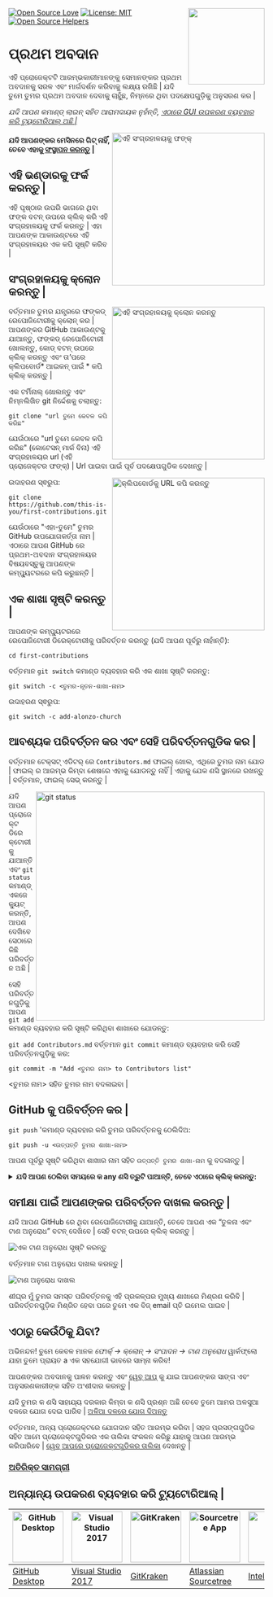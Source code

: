 [![Open Source Love](https://firstcontributions.github.io/open-source-badges/badges/open-source-v1/open-source.svg)](https://github.com/firstcontributions/open-source-badges)
[<img align="right" width="150" src="https://firstcontributions.github.io/assets/Readme/join-slack-team.png">](https://join.slack.com/t/firstcontributors/shared_invite/zt-1hg51qkgm-Xc7HxhsiPYNN3ofX2_I8FA)
[![License: MIT](https://img.shields.io/badge/License-MIT-green.svg)](https://opensource.org/licenses/MIT)
[![Open Source Helpers](https://www.codetriage.com/roshanjossey/first-contributions/badges/users.svg)](https://www.codetriage.com/roshanjossey/first-contributions)

# ପ୍ରଥମ ଅବଦାନ

ଏହି ପ୍ରୋଜେକ୍ଟଟି ଆରମ୍ଭକାରୀମାନଙ୍କୁ ସେମାନଙ୍କର ପ୍ରଥମ ଅବଦାନକୁ ସରଳ ଏବଂ ମାର୍ଗଦର୍ଶନ କରିବାକୁ ଲକ୍ଷ୍ୟ ରଖିଛି | ଯଦି ତୁମେ ତୁମର ପ୍ରଥମ ଅବଦାନ ଦେବାକୁ ଚାହୁଁଛ, ନିମ୍ନରେ ଥିବା ପଦକ୍ଷେପଗୁଡ଼ିକୁ ଅନୁସରଣ କର |

_ଯଦି ଆପଣ କମାଣ୍ଡ୍ ଲାଇନ୍ ସହିତ ଆରାମଦାୟକ ନୁହଁନ୍ତି, [ଏଠାରେ GUI ଉପକରଣ ବ୍ୟବହାର କରି ଟ୍ୟୁଟୋରିଆଲ୍ ଅଛି |](https://github.com/firstcontributions/first-contributions/blob/main/translations/README.od.md#ଅନ୍ୟାନ୍ୟ-ଉପକରଣ-ବ୍ୟବହାର-କରି-ଟ୍ୟୁଟୋରିଆଲ୍-)_

<img align = "right" width = "300" src = "https://firstcontributions.github.io/assets/Readme/fork.png" alt = "ଏହି ସଂଗ୍ରହାଳୟକୁ ଫଙ୍କ୍" />

#### ଯଦି ଆପଣଙ୍କର ମେସିନରେ ଗିଟ୍ ନାହିଁ, ତେବେ ଏହାକୁ [ସଂସ୍ଥାପନ କରନ୍ତୁ](https://docs.github.com/en/get-started/quickstart/set-up-git) |

## ଏହି ଭଣ୍ଡାରକୁ ଫର୍କ କରନ୍ତୁ |

ଏହି ପୃଷ୍ଠାର ଉପରି ଭାଗରେ ଥିବା ଫଙ୍କ ବଟନ୍ ଉପରେ କ୍ଲିକ୍ କରି ଏହି ସଂଗ୍ରହାଳୟକୁ ଫର୍କ କରନ୍ତୁ |
ଏହା ଆପଣଙ୍କ ଆକାଉଣ୍ଟରେ ଏହି ସଂଗ୍ରହାଳୟର ଏକ କପି ସୃଷ୍ଟି କରିବ |

## ସଂଗ୍ରହାଳୟକୁ କ୍ଲୋନ କରନ୍ତୁ |

<img align = "right" width = "300" src = "https://firstcontributions.github.io/assets/Readme/clone.png" alt = "ଏହି ସଂଗ୍ରହାଳୟକୁ କ୍ଲୋନ କରନ୍ତୁ" />

ବର୍ତ୍ତମାନ ତୁମର ଯନ୍ତ୍ରରେ ଫଙ୍କଡ୍ ରେପୋଜିଟୋରୀକୁ କ୍ଲୋନ୍ କର | ଆପଣଙ୍କର GitHub ଆକାଉଣ୍ଟକୁ ଯାଆନ୍ତୁ, ଫଙ୍କଡ୍ ରେପୋଜିଟୋରୀ ଖୋଲନ୍ତୁ, କୋଡ୍ ବଟନ୍ ଉପରେ କ୍ଲିକ୍ କରନ୍ତୁ ଏବଂ ତା’ପରେ କ୍ଲିପବୋର୍ଡ* ଆଇକନ୍ ପାଇଁ * କପି କ୍ଲିକ୍ କରନ୍ତୁ |

ଏକ ଟର୍ମିନାଲ୍ ଖୋଲନ୍ତୁ ଏବଂ ନିମ୍ନଲିଖିତ git ନିର୍ଦ୍ଦେଶକୁ ଚଲାନ୍ତୁ:

`git clone "url ତୁମେ କେବଳ କପି କରିଛ"`

ଯେଉଁଠାରେ "url ତୁମେ କେବଳ କପି କରିଛ" (କୋଟେସନ୍ ମାର୍କ ବିନା) ଏହି ସଂଗ୍ରହାଳୟର url (ଏହି ପ୍ରୋଜେକ୍ଟର ଫଙ୍କ୍) | Url ପାଇବା ପାଇଁ ପୂର୍ବ ପଦକ୍ଷେପଗୁଡିକ ଦେଖନ୍ତୁ |

<img align = "right" width = "300" src = "https://firstcontributions.github.io/assets/Readme/copy-to-clipboard.png" alt = "କ୍ଲିପବୋର୍ଡକୁ URL କପି କରନ୍ତୁ" />

ଉଦାହରଣ ସ୍ଵରୁପ:

`git clone https://github.com/this-is-you/first-contributions.git`

ଯେଉଁଠାରେ "ଏହା-ତୁମେ" ତୁମର GitHub ଉପଯୋଗକର୍ତ୍ତା ନାମ | ଏଠାରେ ଆପଣ GitHub ରେ ପ୍ରଥମ-ଅବଦାନ ସଂଗ୍ରହାଳୟର ବିଷୟବସ୍ତୁକୁ ଆପଣଙ୍କ କମ୍ପ୍ୟୁଟରରେ କପି କରୁଛନ୍ତି |

## ଏକ ଶାଖା ସୃଷ୍ଟି କରନ୍ତୁ |

ଆପଣଙ୍କ କମ୍ପ୍ୟୁଟରରେ ରେପୋଜିଟୋରୀ ଡିରେକ୍ଟୋରୀକୁ ପରିବର୍ତ୍ତନ କରନ୍ତୁ (ଯଦି ଆପଣ ପୂର୍ବରୁ ନାହାଁନ୍ତି):

`cd first-contributions`

ବର୍ତ୍ତମାନ `git switch` କମାଣ୍ଡ ବ୍ୟବହାର କରି ଏକ ଶାଖା ସୃଷ୍ଟି କରନ୍ତୁ:

`git switch -c <ତୁମର-ନୂତନ-ଶାଖା-ନାମ>`

ଉଦାହରଣ ସ୍ଵରୁପ:

`git switch -c add-alonzo-church`

## ଆବଶ୍ୟକ ପରିବର୍ତ୍ତନ କର ଏବଂ ସେହି ପରିବର୍ତ୍ତନଗୁଡିକ କର |

ବର୍ତ୍ତମାନ ଟେକ୍ସଟ୍ ଏଡିଟର୍ ରେ `Contributors.md` ଫାଇଲ୍ ଖୋଲ, ଏଥିରେ ତୁମର ନାମ ଯୋଡ | ଫାଇଲ୍ ର ଆରମ୍ଭ କିମ୍ବା ଶେଷରେ ଏହାକୁ ଯୋଡନ୍ତୁ ନାହିଁ | ଏହାକୁ ଯେକ ଣସି ସ୍ଥାନରେ ରଖନ୍ତୁ | ବର୍ତ୍ତମାନ, ଫାଇଲ୍ ସେଭ୍ କରନ୍ତୁ |

<img align = "right" width = "450" src = "https://firstcontributions.github.io/assets/Readme/git-status.png" alt = "git status" />

ଯଦି ଆପଣ ପ୍ରୋଜେକ୍ଟ ଡିରେକ୍ଟୋରୀକୁ ଯାଆନ୍ତି ଏବଂ `git status` କମାଣ୍ଡ୍ ଏକଜେକ୍ୟୁଟ୍ କରନ୍ତି, ଆପଣ ଦେଖିବେ ସେଠାରେ କିଛି ପରିବର୍ତ୍ତନ ଅଛି |

ସେହି ପରିବର୍ତ୍ତନଗୁଡ଼ିକୁ ଆପଣ `git add` କମାଣ୍ଡ ବ୍ୟବହାର କରି ସୃଷ୍ଟି କରିଥିବା ଶାଖାରେ ଯୋଡନ୍ତୁ:

`git add Contributors.md`
ବର୍ତ୍ତମାନ `git commit` କମାଣ୍ଡ ବ୍ୟବହାର କରି ସେହି ପରିବର୍ତ୍ତନଗୁଡ଼ିକୁ କର:

`git commit -m "Add <ତୁମର ନାମ> to Contributors list"`

<ତୁମର ନାମ> ସହିତ ତୁମର ନାମ ବଦଳାଇବା |

## GitHub କୁ ପରିବର୍ତ୍ତନ କର |

`git push` 'କମାଣ୍ଡ ବ୍ୟବହାର କରି ତୁମର ପରିବର୍ତ୍ତନକୁ ଠେଲିଦିଅ:

`git push -u <ଉତ୍ପତ୍ତି ତୁମର ଶାଖା-ନାମ>`

ଆପଣ ପୂର୍ବରୁ ସୃଷ୍ଟି କରିଥିବା ଶାଖାର ନାମ ସହିତ `ଉତ୍ପତ୍ତି ତୁମର ଶାଖା-ନାମ` କୁ ବଦଳାନ୍ତୁ |

<details>
<summary> <strong> ଯଦି ଆପଣ ଠେଲିବା ସମୟରେ କ any ଣସି ତ୍ରୁଟି ପାଆନ୍ତି, ତେବେ ଏଠାରେ କ୍ଲିକ୍ କରନ୍ତୁ: </strong> </summary>

- ### ପ୍ରାମାଣିକିକରଣ ତ୍ରୁଟି |
      <pre> ସୁଦୂର: ପାସୱାର୍ଡ ପ୍ରାମାଣିକିକରଣ ପାଇଁ ସମର୍ଥନ ଅଗଷ୍ଟ 13, 2021 ରେ ଅପସାରିତ ହୋଇଥିଲା। ଦୟାକରି ଏହା ବଦଳରେ ଏକ ବ୍ୟକ୍ତିଗତ ପ୍ରବେଶ ଟୋକେନ୍ ବ୍ୟବହାର କରନ୍ତୁ |
  ସୁଦୂର: ଅଧିକ ସୂଚନା ପାଇଁ ଦୟାକରି https://github.blog/2020-12-15-token-authentication-requirements-for-git-operations/ ଦେଖନ୍ତୁ |
  ସାଂଘାତିକ: 'https://github.com/ <your-username> /first-contributions.git/' </pre> ପାଇଁ ପ୍ରାମାଣିକିକରଣ ବିଫଳ ହେଲା |
  [GitHub ର ଟ୍ୟୁଟୋରିଆଲ୍] କୁ ଯାଆନ୍ତୁ (https://docs.github.com/en/authentication/connecting-to-github-with-ssh/adding-a-new-ssh-key-to-your-github-account) ଆପଣଙ୍କ ଖାତାକୁ ଏକ SSH କି ସୃଷ୍ଟି ଏବଂ ବିନ୍ୟାସ କରିବା |

</details>

## ସମୀକ୍ଷା ପାଇଁ ଆପଣଙ୍କର ପରିବର୍ତ୍ତନ ଦାଖଲ କରନ୍ତୁ |

ଯଦି ଆପଣ GitHub ରେ ଥିବା ରେପୋଜିଟୋରୀକୁ ଯାଆନ୍ତି, ତେବେ ଆପଣ ଏକ “ତୁଳନା ଏବଂ ଟାଣ ଅନୁରୋଧ” ବଟନ୍ ଦେଖିବେ | ସେହି ବଟନ୍ ଉପରେ କ୍ଲିକ୍ କରନ୍ତୁ |

<img style = "ଭାସମାନ: ଡାହାଣ;" src = "https://firstcontributions.github.io/assets/Readme/compare-and-pull.png" alt = "ଏକ ଟାଣ ଅନୁରୋଧ ସୃଷ୍ଟି କରନ୍ତୁ" />

ବର୍ତ୍ତମାନ ଟାଣ ଅନୁରୋଧ ଦାଖଲ କରନ୍ତୁ |

<img style = "ଭାସମାନ: ଡାହାଣ;" src = "https://firstcontributions.github.io/assets/Readme/submit-pull-request.png" alt = "ଟାଣ ଅନୁରୋଧ ଦାଖଲ" />

ଶୀଘ୍ର ମୁଁ ତୁମର ସମସ୍ତ ପରିବର୍ତ୍ତନକୁ ଏହି ପ୍ରକଳ୍ପର ମୁଖ୍ୟ ଶାଖାରେ ମିଶ୍ରଣ କରିବି | ପରିବର୍ତ୍ତନଗୁଡ଼ିକ ମିଶ୍ରିତ ହେବା ପରେ ତୁମେ ଏକ ବିଜ୍ email ପ୍ତି ଇମେଲ ପାଇବ |

## ଏଠାରୁ କେଉଁଠିକୁ ଯିବା?

ଅଭିନନ୍ଦନ! ତୁମେ କେବଳ ମାନକ _ଫୋର୍କ୍ -> କ୍ଲୋନ୍ -> ସଂପାଦନ -> ଟାଣ ଅନୁରୋଧ_ ୱାର୍କଫ୍ଲୋ ଯାହା ତୁମେ ପ୍ରାୟତ a ଏକ ସହଯୋଗୀ ଭାବରେ ସାମ୍ନା କରିବ!

ଆପଣଙ୍କର ଅବଦାନକୁ ପାଳନ କରନ୍ତୁ ଏବଂ [ୱେବ୍ ଆପ୍](https://firstcontributions.github.io/#social-share) କୁ ଯାଇ ଆପଣଙ୍କର ସାଙ୍ଗ ଏବଂ ଅନୁସରଣକାରୀଙ୍କ ସହିତ ଅଂଶୀଦାର କରନ୍ତୁ |

ଯଦି ତୁମର କ ଣସି ସାହାଯ୍ୟ ଦରକାର କିମ୍ବା କ ଣସି ପ୍ରଶ୍ନ ଅଛି ତେବେ ତୁମେ ଆମର ଅଳସୁଆ ଦଳରେ ଯୋଗ ଦେଇ ପାରିବ | [ଅଳିଆ ଦଳରେ ଯୋଗ ଦିଅନ୍ତୁ](https://join.slack.com/t/firstcontributors/shared_invite/zt-1hg51qkgm-Xc7HxhsiPYNN3ofX2_I8FA)

ବର୍ତ୍ତମାନ, ଅନ୍ୟ ପ୍ରୋଜେକ୍ଟରେ ଯୋଗଦାନ ସହିତ ଆରମ୍ଭ କରିବା | ସହଜ ପ୍ରସଙ୍ଗଗୁଡିକ ସହିତ ଆମେ ପ୍ରୋଜେକ୍ଟଗୁଡିକର ଏକ ତାଲିକା ସଂକଳନ କରିଛୁ ଯାହାକୁ ଆପଣ ଆରମ୍ଭ କରିପାରିବେ | [ୱେବ୍ ଆପରେ ପ୍ରୋଜେକ୍ଟଗୁଡିକର ତାଲିକା](https://firstcontributions.github.io/#project-list) ଦେଖନ୍ତୁ |

### [ଅତିରିକ୍ତ ସାମଗ୍ରୀ](additional-material/git_workflow_scenarios/additional-material.md)

## ଅନ୍ୟାନ୍ୟ ଉପକରଣ ବ୍ୟବହାର କରି ଟ୍ୟୁଟୋରିଆଲ୍ |

| <a href="gui-tool-tutorials/github-desktop-tutorial.md"><img alt="GitHub Desktop" src="https://desktop.github.com/images/desktop-icon.svg" width="100"></a> | <a href="gui-tool-tutorials/github-windows-vs2017-tutorial.md"><img alt="Visual Studio 2017" src="https://upload.wikimedia.org/wikipedia/commons/c/cd/Visual_Studio_2017_Logo.svg" width="100"></a> | <a href="gui-tool-tutorials/gitkraken-tutorial.md"><img alt="GitKraken" src="https://firstcontributions.github.io/assets/gui-tool-tutorials/gitkraken-tutorial/gk-icon.png" width="100"></a> | <a href="gui-tool-tutorials/sourcetree-macos-tutorial.md"><img alt="Sourcetree App" src="https://wac-cdn.atlassian.com/dam/jcr:81b15cde-be2e-4f4a-8af7-9436f4a1b431/Sourcetree-icon-blue.svg" width=100></a> | <a href="gui-tool-tutorials/github-windows-intellij-tutorial.md"><img alt="IntelliJ IDEA" src="https://upload.wikimedia.org/wikipedia/commons/thumb/9/9c/IntelliJ_IDEA_Icon.svg/512px-IntelliJ_IDEA_Icon.svg.png" width=100></a> |
| ----------------------------------------------------------------------------------------------------------------------------------------------------------- | --------------------------------------------------------------------------------------------------------------------------------------------------------------------------------------------------- | -------------------------------------------------------------------------------------------------------------------------------------------------------------------------------------------- | ------------------------------------------------------------------------------------------------------------------------------------------------------------------------------------------------------------ | -------------------------------------------------------------------------------------------------------------------------------------------------------------------------------------------------------------------------------- |
| [GitHub Desktop](gui-tool-tutorials/github-desktop-tutorial.md)                                                                                             | [Visual Studio 2017](gui-tool-tutorials/github-windows-vs2017-tutorial.md)                                                                                                                          | [GitKraken](gui-tool-tutorials/gitkraken-tutorial.md)                                                                                                                                        | [Atlassian Sourcetree](gui-tool-tutorials/sourcetree-macos-tutorial.md)                                                                                                                                      | [IntelliJ IDEA](gui-tool-tutorials/github-windows-intellij-tutorial.md)                                                                                                                                                          |
